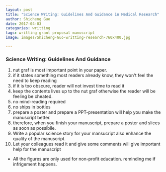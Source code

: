 ```yaml
---
layout: post
title: "Science Writing: Guidelines And Guidance in Medical Research"
author: Shicheng Guo
date: 2017-04-03
categories: writting
tags: writting grant proposal manuscript
image: images/Shicheng-Guo-writting-research-760x400.jpg	

---
```


### Science Writing: Guidelines And Guidance

1. nut graf is most important point in your paper.
2. if it states something most readers already know, they won't feel the need to keep reading
3. if it is too obscure, reader will not invest time to read it
4. keep the contents lives up to the nut graf otherwise the reader will be feeling be cheated.
5. no mind-reading required
6. no ships in bottles
7. prepare a poster and prepare a PPT-presentation will help you make the manuscript better. 
8. therefore, when you finish your manuscript, prepare a poster and slices as soon as possibile. 
9. Write a popular science story for your mansucript also enhance the quality of the manuscript.
10. Let your colleagues read it and give some comments will give important help for the manuscript

* All the figures are only used for non-profit education. reminding me if infrigement happens.


